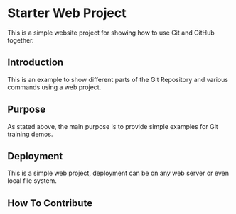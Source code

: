 # Starter Web Project

This is a simple website project for showing how to use Git and GitHub together.

## Introduction

This is an example to show different parts of the Git Repository and various commands using a web project.

## Purpose

As stated above, the main purpose is to provide simple examples for Git training demos.

## Deployment

This is a simple web project, deployment can be on any web server or even local file system.

## How To Contribute